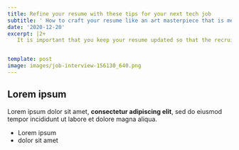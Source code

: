 ```yaml
---
title: Refine your resume with these tips for your next tech job
subtitle: ' How to craft your resume like an art masterpiece that is meant to cater to a specific audience.  '
date: '2020-12-20'
excerpt: |2+
   It is important that you keep your resume updated so that the recruiters can see your potential if you have communicated your capabilities well through your resume. Not only will it catch the recruiter’s attention but it will also help you go further down the hiring process and land an interview for your dream tech job. 


template: post
image: images/job-interview-156130_640.png
---
```

## Lorem ipsum

Lorem ipsum dolor sit amet, **consectetur adipiscing elit**, sed do eiusmod tempor incididunt ut labore et dolore magna aliqua.

- Lorem ipsum
- dolor sit amet
